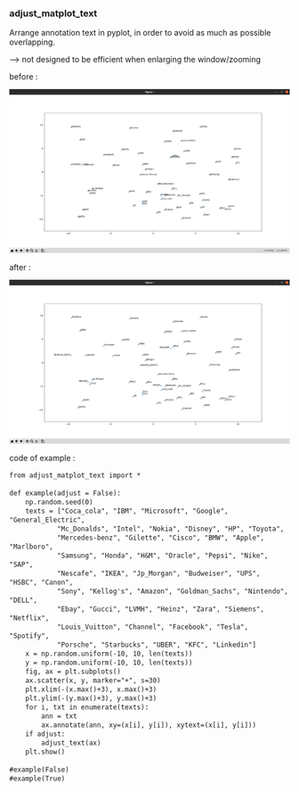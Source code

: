 ### adjust_matplot_text

Arrange annotation text in pyplot, in order to avoid as much as possible overlapping.

--> not designed to be efficient when enlarging the window/zooming


before :

![caption](/media/example_before.png)

after :

![caption](/media/example_after.png)

code of example :
```
from adjust_matplot_text import *

def example(adjust = False):
	np.random.seed(0)
	texts = ["Coca_cola", "IBM", "Microsoft", "Google", "General_Electric",
			"Mc_Donalds", "Intel", "Nokia", "Disney", "HP", "Toyota",
			"Mercedes-benz", "Gilette", "Cisco", "BMW", "Apple", "Marlboro",
			"Samsung", "Honda", "H&M", "Oracle", "Pepsi", "Nike", "SAP",
			"Nescafe", "IKEA", "Jp_Morgan", "Budweiser", "UPS", "HSBC", "Canon",
			"Sony", "Kellog's", "Amazon", "Goldman_Sachs", "Nintendo", "DELL",
			"Ebay", "Gucci", "LVMH", "Heinz", "Zara", "Siemens", "Netflix",
			"Louis_Vuitton", "Channel", "Facebook", "Tesla", "Spotify",
			"Porsche", "Starbucks", "UBER", "KFC", "Linkedin"]
	x = np.random.uniform(-10, 10, len(texts))
	y = np.random.uniform(-10, 10, len(texts))
	fig, ax = plt.subplots()
	ax.scatter(x, y, marker="+", s=30)
	plt.xlim(-(x.max()+3), x.max()+3)
	plt.ylim(-(y.max()+3), y.max()+3)
	for i, txt in enumerate(texts):
		ann = txt
		ax.annotate(ann, xy=(x[i], y[i]), xytext=(x[i], y[i]))
	if adjust:
		adjust_text(ax)
	plt.show()

#example(False)
#example(True)
```
